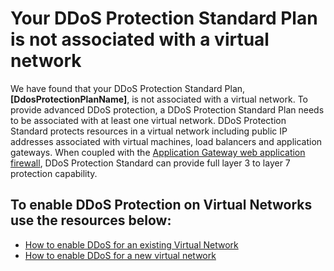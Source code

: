 <properties
pageTitle="Microsoft Azure has information regarding your DDOS Protection Plan"
description="Microsoft Azure has information regarding your DDOS Protection Plan"
infoBubbleText="Microsoft Azure has information regarding your DDOS Protection Plan. Please see details to the right."
service="microsoft.network"
resource="virtualnetwork"
authors="chadmath"
ms.author="karenha"
displayOrder=""
articleId="DDoSProtectionPlanNotAssociatedWithVNet"
diagnosticScenario="DDoSProtectionPlanNotAssociatedWithVNet"
selfHelpType="Diagnostics"
supportTopicIds=""
resourceTags="windows"
productPesIds=""
cloudEnvironments="Public, Fairfax, Mooncake"
ownershipId="CloudNet_AzureDDOSProtection"
/>
# Your DDoS Protection Standard Plan is not associated with a virtual network
<!--issueDescription-->
We have found that your DDoS Protection Standard Plan, **<!--$DDoSProtectionPlanName-->[DdosProtectionPlanName]<!--/$DDoSProtectionPlanName-->**, is not associated with a virtual network. To provide advanced DDoS protection, a DDoS Protection Standard Plan needs to be associated with at least one virtual network. DDoS Protection Standard protects resources in a virtual network including public IP addresses associated with virtual machines, load balancers and application gateways. When coupled with the [Application Gateway web application firewall](https://docs.microsoft.com/azure/application-gateway/application-gateway-web-application-firewall-overview), DDoS Protection Standard can provide full layer 3 to layer 7 protection capability.
<!--/issueDescription-->

## **To enable DDoS Protection on Virtual Networks use the resources below:**

* [How to enable DDoS for an existing Virtual Network](https://docs.microsoft.com/azure/virtual-network/manage-ddos-protection#enable-ddos-for-an-existing-virtual-network)
* [How to enable DDoS for a new virtual network](https://docs.microsoft.com/azure/virtual-network/manage-ddos-protection#enable-ddos-for-a-new-virtual-network)

